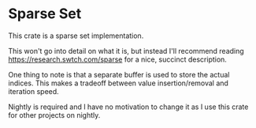 # Sparse Set

This crate is a sparse set implementation.

This won't go into detail on what it is, but instead I'll recommend reading https://research.swtch.com/sparse for a nice,
succinct description.

One thing to note is that a separate buffer is used to store the actual indices. This makes a tradeoff between
value insertion/removal and iteration speed.

Nightly is required and I have no motivation to change it as I use this crate for other projects on nightly.

